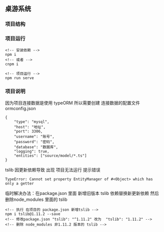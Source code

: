 ## 桌游系统

### 项目结构

### 项目运行
```
<!-- 安装依赖 -->
npm i 
<!-- 或者 -->
cnpm i

<!-- 项目运行 -->
npm run serve 

```

### 项目说明
因为项目连接数据是使用 typeORM 所以需要创建 连接数据的配置文件 ormconfig.json
```
{
    "type": "mysql",
    "host": "地址",
    "port": 3306,
    "username": "账号",
    "password": "密码",
    "database": "数据库",
    "logging": true,
    "entities": ["source/model/*.ts"]
}
``` 
tslib  因更新依赖导致 出现 项目无法运行 提示错误
```
TypeError: Cannot set property EntityManager of #<Object> which has only a getter
```
临时解决办法：在package.json 里面 新增旧版本 tslib 依赖替换新更新依赖
然后删除node_modules 里面的 tslib 
```
<!-- 执行 在项目的 package.json 新增tslib -->
npm i tslib@1.11.2 --save
<!-- 修改package.json "tslib": "^1.11.2" 改为  "tslib": "1.11.2" -->
<!-- 删除 node_modules 非1.11.2 版本的 tslib -->
```